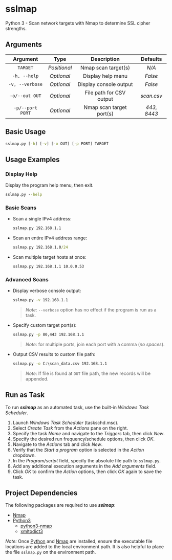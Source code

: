 # sslmap

Python 3 - Scan network targets with Nmap to determine SSL cipher strengths.

## Arguments

| Argument         | Type         | Description              | Defaults         |
|:----------------:|:------------:|:------------------------:|:----------------:|
| `TARGET`         | *Positional* | Nmap scan target(s)      | *N/A*            |
| `-h, --help`     | *Optional*   | Display help menu        | *False*          |
| `-v, --verbose`  | *Optional*   | Display console output   | *False*          |
| `-o/--out OUT`   | *Optional*   | File path for CSV output | *scan.csv*       |
| `-p/--port PORT` | *Optional*   | Nmap scan target port(s) | *443, 8443*      |

## Basic Usage

```bat
sslmap.py [-h] [-v] [-o OUT] [-p PORT] TARGET
```

## Usage Examples

### Display Help

Display the program help menu, then exit.

```bat
sslmap.py --help
```

### Basic Scans

* Scan a single IPv4 address:

  ```bat
  sslmap.py 192.168.1.1
  ```

* Scan an entire IPv4 address range:
  
  ```bat
  sslmap.py 192.168.1.0/24
  ```

* Scan multiple target hosts at once:

  ```bat
  sslmap.py 192.168.1.1 10.0.0.53
  ```

### Advanced Scans

* Display verbose console output:

  ```bat
  sslmap.py -v 192.168.1.1
  ```

  > *Note*: `--verbose` option has no effect if the program is run as a task.

* Specify custom target port(s):

  ```bat
  sslmap.py -p 80,443 192.168.1.1
  ```

  > *Note*: for multiple ports, join each port with a comma (*no spaces*).

* Output CSV results to custom file path:

  ```bat
  sslmap.py -o C:\scan_data.csv 192.168.1.1
  ```

  > *Note*: If file is found at `OUT` file path, the new records will be appended.

## Run as Task

To run ***sslmap*** as an automated task, use the built-in *Windows Task Scheduler*.

1. Launch *Windows Task Scheduler* (taskschd.msc).
2. Select *Create Task* from the *Actions* pane on the right.
3. Specify the task *Name* and navigate to the *Triggers* tab, then click *New*.
4. Specify the desired run frequency/schedule options, then click *OK*.
5. Navigate to the *Actions* tab and click *New*.
6. Verify that the *Start a program* option is selected in the *Action* dropdown.
7. In the *Program/script* field, specify the absolute file path to `sslmap.py`.
8. Add any additional execution arguments in the *Add arguments* field.
9. Click *OK* to confirm the *Action* options, then click *OK* again to save the task.

## Project Dependencies

The following packages are required to use ***sslmap***:

* [Nmap](https://nmap.org/download.html)
* [Python3](https://www.python.org/downloads/)
  * [python3-nmap](https://pypi.org/project/python3-nmap/)
  * [xmltodict3](https://pypi.org/project/xmltodict3/)

*Note:* Once [Python](https://www.python.org/downloads/) and [Nmap](https://nmap.org/download.html) are installed, ensure the executable file locations are added to the local environment path. It is also helpful to place the file `sslmap.py` on the environment path.

